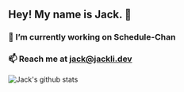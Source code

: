 ## Hey! My name is Jack. 👋

### 🔭 I’m currently working on Schedule-Chan
### 📫 Reach me at jack@jackli.dev
![Jack's github stats](https://github-readme-stats.vercel.app/api?username=jackhli&show_icons=true&theme=radical)


<!--
**jackhli/jackhli** is a ✨ _special_ ✨ repository because its `README.md` (this file) appears on your GitHub profile.

Here are some ideas to get you started:

- 🔭 I’m currently working on ...
- 🌱 I’m currently learning ...
- 👯 I’m looking to collaborate on ...
- 🤔 I’m looking for help with ...
- 💬 Ask me about ...
- 📫 How to reach me: ...
- 😄 Pronouns: ...
- ⚡ Fun fact: ...
-->
